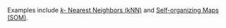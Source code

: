 Examples include [_k-_ Nearest Neighbors (kNN)](https://en.wikipedia.org/wiki/K-nearest_neighbors_algorithm) and [Self-organizing Maps (SOM)](https://en.wikipedia.org/wiki/Self-organizing_map).
